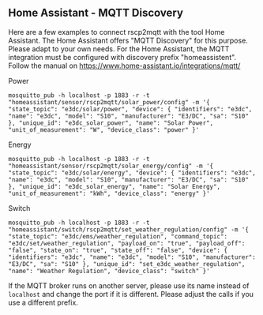 ## Home Assistant - MQTT Discovery

Here are a few examples to connect rscp2mqtt with the tool Home Assistant. The Home Assistant offers "MQTT Discovery" for this purpose. Please adapt to your own needs. 
For the Home Assistant, the MQTT integration must be configured with discovery prefix "homeassistent". Follow the manual on https://www.home-assistant.io/integrations/mqtt/

Power
```
mosquitto_pub -h localhost -p 1883 -r -t "homeassistant/sensor/rscp2mqtt/solar_power/config" -m '{ "state_topic": "e3dc/solar/power", "device": { "identifiers": "e3dc", "name": "e3dc", "model": "S10", "manufacturer": "E3/DC", "sa": "S10" }, "unique_id": "e3dc_solar_power", "name": "Solar Power", "unit_of_measurement": "W", "device_class": "power" }'
```

Energy
```
mosquitto_pub -h localhost -p 1883 -r -t "homeassistant/sensor/rscp2mqtt/solar_energy/config" -m '{ "state_topic": "e3dc/solar/energy", "device": { "identifiers": "e3dc", "name": "e3dc", "model": "S10", "manufacturer": "E3/DC", "sa": "S10" }, "unique_id": "e3dc_solar_energy", "name": "Solar Energy", "unit_of_measurement": "kWh", "device_class": "energy" }'
```

Switch
```
mosquitto_pub -h localhost -p 1883 -r -t "homeassistant/switch/rscp2mqtt/set_weather_regulation/config" -m '{ "state_topic": "e3dc/ems/weather_regulation", "command_topic": "e3dc/set/weather_regulation", "payload_on": "true", "payload_off": "false", "state_on": "true", "state_off": "false", "device": { "identifiers": "e3dc", "name": "e3dc", "model": "S10", "manufacturer": "E3/DC", "sa": "S10" }, "unique_id": "set_e3dc_weather_regulation", "name": "Weather Regulation", "device_class": "switch" }'
```

If the MQTT broker runs on another server, please use its name instead of `localhost` and change the port if it is different.
Please adjust the calls if you use a different prefix.
